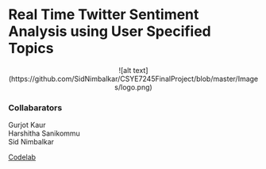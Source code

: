 # Real Time Twitter Sentiment Analysis using User Specified Topics <br />
<p align="center">
![alt text](https://github.com/SidNimbalkar/CSYE7245FinalProject/blob/master/Images/logo.png)
</p>

### Collabarators 
Gurjot Kaur<br />
Harshitha Sanikommu<br />
Sid Nimbalkar



[Codelab](https://codelabs-preview.appspot.com/?file_id=11guPZm2NIzOZI7QMATwpICSQLIaFqfXFUYzi_k8Gdj4#0)
